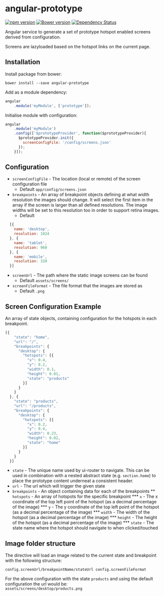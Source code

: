# angular-prototype

[![npm version](https://badge.fury.io/js/angular-prototype.svg)](http://badge.fury.io/js/angular-prototype)
[![Bower version](https://badge.fury.io/bo/angular-prototype.svg)](http://badge.fury.io/bo/angular-prototype)
[![Dependency Status](https://david-dm.org/mindmelting/angular-prototype.svg)](https://david-dm.org/mindmelting/angular-prototype)

Angular service to generate a set of prototype hotspot enabled screens derived from configuration.

Screens are lazyloaded based on the hotspot links on the current page.

## Installation

Install package from bower:

`bower install --save angular-prototype`

Add as a module dependency:  

```javascript
angular
    .module('myModule', ['prototype']);
```  

Initialise module with configuration:  

```javascript
angular
    .module('myModule')
    .config(['$prototypeProvider', function($prototypeProvider){
      $prototypeProvider.init({
        screenConfigFile: '/config/screens.json'
      });
    }]);
```  

## Configuration

* `screenConfigFile` - The location (local or remote) of the screen configuration file  
    * Default `app/config/screens.json`
* `breakpoints` - An array of breakpoint objects defining at what width resolution the images should change. It will select the first item in the array if the screen is larger than all defined resolutions. The image widths will be set to this resolution too in order to support retina images.
    * Default
```javascript
  [{
    name: 'desktop',
    resolution: 1024
  }, {
    name: 'tablet',
    resolution: 960
  }, {
    name: 'mobile',
    resolution: 320
  }]
```
* `screenUrl` - The path where the static image screens can be found
    * Default `assets/screens/`
* `screenFileFormat` - The file format that the images are stored as
    * Default `.png`

## Screen Configuration Example

An array of state objects, containing configuration for the hotspots in each breakpoint.

```javascript
[{
    "state": "home",
    "url": "/",
    "breakpoints": {
      "desktop": {
        "hotspots": [{
          "x": 0.4,
          "y": 0.2,
          "width": 0.1,
          "height": 0.01,
          "state": "products"
        }]
      }
    }
  }, {
    "state": "products",
    "url": "/products",
    "breakpoints": {
      "desktop": {
        "hotspots": [{
          "x": 0.2,
          "y": 0.4,
          "width": 0.23,
          "height": 0.02,
          "state": "home"
        }]
      }
    }
  }]
```

* `state` - The unique name used by ui-router to navigate. This can be used in combination with a nested abstract state (e.g. `section.home`) to place the prototype content underneat a consistent header.
* `url` - The url which will trigger the given state
* `breakpoints` - An object containing data for each of the breakpoints
** `hotspots` - An array of hotspots for the specific breakpoint
*** `x` - The x coordinate of the top left point of the hotspot (as a decimal percentage of the image)
*** `y` - The y coordinate of the top left point of the hotspot (as a decimal percentage of the image)
*** `width` - The width of the hotspot (as a decimal percentage of the image)
*** `height` - The height of the hotspot (as a decimal percentage of the image)
*** `state` - The state name where the hotspot should navigate to when clicked/touched

## Image folder structure
The directive will load an image related to the current state and breakpoint with the following structure:  

`config.screenUrl/breakpointName/stateUrl config.screenFileFormat`  

For the above configuration with the state `products` and using the default configuration the url would be:  
`assets/screens/desktop/products.png`
